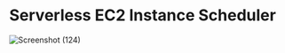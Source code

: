 # Serverless EC2 Instance Scheduler
![Screenshot (124)](https://github.com/user-attachments/assets/e2f2d519-417f-403d-a4f4-0e9758a04d14)
